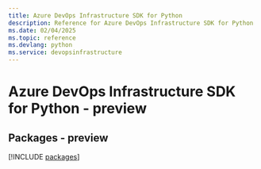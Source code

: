 ```yaml
---
title: Azure DevOps Infrastructure SDK for Python
description: Reference for Azure DevOps Infrastructure SDK for Python
ms.date: 02/04/2025
ms.topic: reference
ms.devlang: python
ms.service: devopsinfrastructure
---
```

# Azure DevOps Infrastructure SDK for Python - preview
## Packages - preview
[!INCLUDE [packages](devops-infrastructure-index.md)]